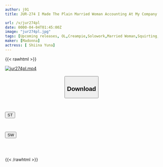 ```yaml
---
author: j91
title: JUR-274 I Made The Plain Married Woman Accounting At My Company Into My Personal Mistress, Who Can Squirt Out Her "thick Masochistic Juices" - Yuna Shiina

url: /v/jur274pl
date: 0000-04-04T01:45:00Z
image: "jur274pl.jpg"
tags: [Upcoming releases, OL,Creampie,Solowork,Married Woman,Squirting,Mature Woman	]
maker: [Madonna]
actress: [ Shiina Yuna]
---
```



{{< rawhtml >}}

<div class="video" data-videoid="pending_link.html">
    <a href="javascript:;">
        <img src="/v/jur274pl/jur274pl.jpg" width="WIDTH" height="HEIGHT" alt="jur274pl.mp4" loading="lazy">
    </a>
</div>

<script type="text/javascript" src="https://j91.asia/asset/on-demand-pend.js"></script>

<br>
  <link rel="stylesheet" href="https://j91.asia/asset/bs5.css">
  
  <center>
  <button class="btn btn-primary" type="button" data-bs-toggle="collapse" data-bs-target=".multi-collapse" aria-expanded="false" aria-controls="multiCollapseExample1 multiCollapseExample2"><h2>Download</h2></button></center>
</p>
<div class="row">
  <div class="col">
    <div class="collapse multi-collapse" id="multiCollapseExample1">
      <div class="card card-body">
	      	      <br>
<div class="buttons">  
<p><a href="https://j91.asia/pending_link.html" target="_blank"><button class="btn-hover color-3"><i class="fa fa-download"></i> ST</button></a></p></div>
    </div>
  </div>
</div>
  <div class="col">
    <div class="collapse multi-collapse" id="multiCollapseExample2">
      <div class="card card-body">
	      <br>
<div class="buttons">
<p><a href="https://j91.asia/pending_link.html" target="_blank"><button class="btn-hover color-2"><i class="fa fa-download"></i> SW</button></a></p></div>
<br><br>
      </div>
    </div>
  </div>
</div>

{{< /rawhtml >}}